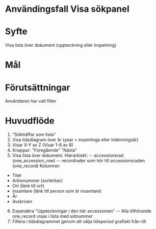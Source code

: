 # Användingsfall Visa sökpanel
# Syfte
Visa lista över dokument (uppteckning eller inspelning)

# Mål

# Förutsättningar
Användaren har valt filter

# Huvudflöde
1. "Sökträffar som lista"
2. Visa tidsdiagram över år (year = insamlings eller inlämningsår)
3. Visar X-Y av Z (Visar 1-8 av 8)
4. Knappar: "Föregående" "Nästa"
5. Visa lista över dokument. Hierarkiskt:
-- accessionsrad (one_accession_row)
-- recordrader som hör till accessionsraden (one_record)
Kolumner:
- Titel
- Arkivnummer (sorterbar)
- Ort (länk till ort)
- Insamlare (länk till person som är insamlare)
- År
- Avskriven
6. Expandera "Uppteckningar i den här accessionen"
-- Alla tillhörande one_record visas i lista med sidnummer
7. Filtera i tidsdiagrammet genom att välja tidsperiod grafiskt från-till



